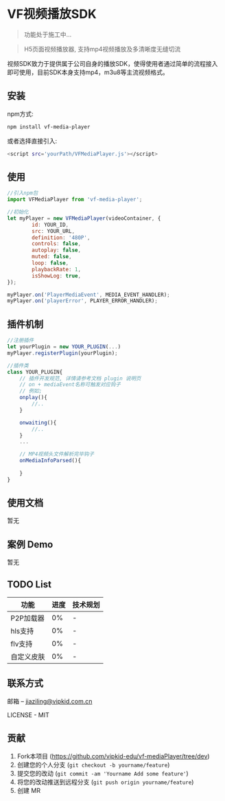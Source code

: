 # VF视频播放SDK

> 功能处于施工中...

> H5页面视频播放器, 支持mp4视频播放及多清晰度无缝切流

视频SDK致力于提供属于公司自身的播放SDK，使得使用者通过简单的流程接入即可使用，目前SDK本身支持mp4，m3u8等主流视频格式。


## 安装

npm方式:

```sh
npm install vf-media-player
```

或者选择直接引入:

```sh
<script src='yourPath/VFMediaPlayer.js'></script>
```

## 使用
```javascript
//引入npm包
import VFMediaPlayer from 'vf-media-player';

//初始化
let myPlayer = new VFMediaPlayer(videoContainer, {
        id: YOUR_ID,
        src: YOUR_URL,
        definition: '480P',
        controls: false,
        autoplay: false,
        muted: false,
        loop: false,
        playbackRate: 1,
        isShowLog: true,
});

myPlayer.on('PlayerMediaEvent', MEDIA_EVENT_HANDLER);
myPlayer.on('playerError', PLAYER_ERROR_HANDLER);
```

## 插件机制
```javascript
//注册插件
let yourPlugin = new YOUR_PLUGIN(...)
myPlayer.registerPlugin(yourPlugin);
```
```javascript
//插件类
class YOUR_PLUGIN{
    // 插件开发规范, 详情请参考文档 plugin 说明页
    // on + mediaEvent名称可触发对应钩子
    // 例如;
    onplay(){
        //..
    }

    onwaiting(){
        //..
    }
    ...

    // MP4视频头文件解析完毕钩子
    onMediaInfoParsed(){
        
    }
}

```

## 使用文档

暂无

## 案例 Demo

暂无

## TODO List
功能|进度|技术规划 
---|---|---
P2P加载器 | 0%| -
hls支持 | 0%| -
flv支持 | 0%| -
自定义皮肤 | 0%| -

## 联系方式

邮箱 – jiaziling@vipkid.com.cn

LICENSE - MIT

## 贡献

1. Fork本项目 (<https://github.com/vipkid-edu/vf-mediaPlayer/tree/dev>)
2. 创建您的个人分支 (`git checkout -b yourname/feature`)
3. 提交您的改动 (`git commit -am 'Yourname Add some feature'`)
4. 将您的改动推送到远程分支 (`git push origin yourname/feature`)
5. 创建 MR
